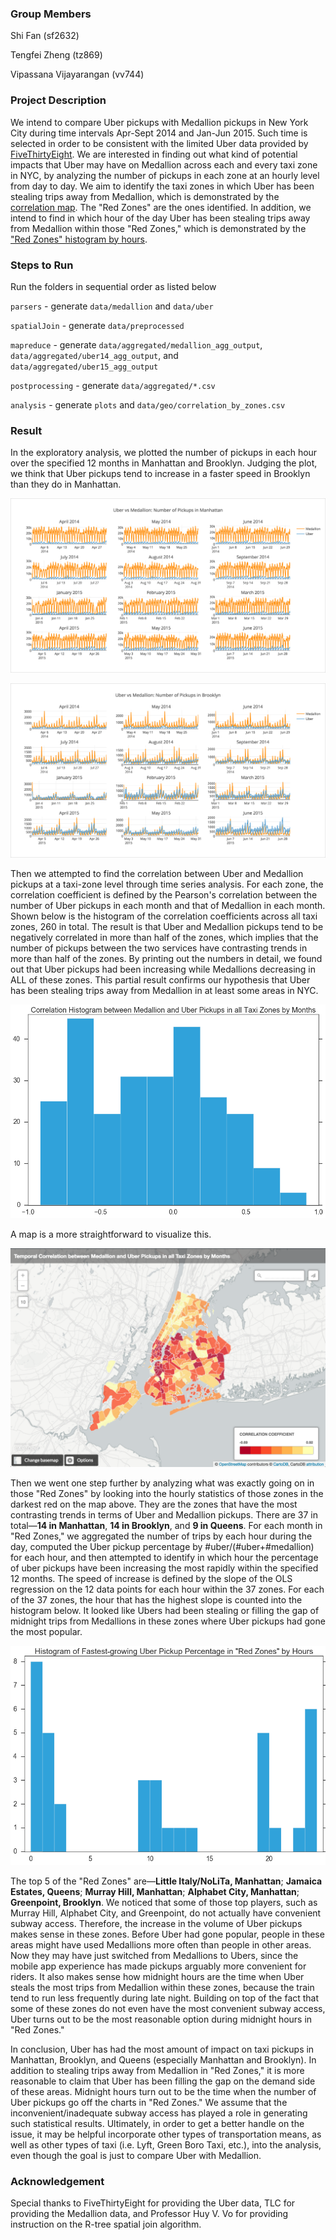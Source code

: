 ### Group Members
            
Shi Fan (sf2632)
       
Tengfei Zheng (tz869)

Vipassana Vijayarangan (vv744)

### Project Description

We intend to compare Uber pickups with Medallion pickups in New York City during time intervals Apr-Sept 2014 and Jan-Jun 2015. Such time is selected in order to be consistent with the limited Uber data provided by [FiveThirtyEight](https://github.com/fivethirtyeight/uber-tlc-foil-response). We are interested in finding out what kind of potential impacts that Uber may have on Medallion across each and every taxi zone in NYC, by analyzing the number of pickups in each zone at an hourly level from day to day. We aim to identify the taxi zones in which Uber has been stealing trips away from Medallion, which is demonstrated by the [correlation map](https://raw.githubusercontent.com/fanshi118/UberTaxi/master/plots/correlation_map.png). The "Red Zones" are the ones identified. In addition, we intend to find in which hour of the day Uber has been stealing trips away from Medallion within those "Red Zones," which is demonstrated by the ["Red Zones" histogram by hours](https://raw.githubusercontent.com/fanshi118/UberTaxi/master/plots/redzone_histogram_hour.png).

### Steps to Run

Run the folders in sequential order as listed below

`parsers` - generate `data/medallion` and `data/uber`

`spatialJoin` - generate `data/preprocessed`

`mapreduce` - generate `data/aggregated/medallion_agg_output`, `data/aggregated/uber14_agg_output`, and `data/aggregated/uber15_agg_output`

`postprocessing` - generate `data/aggregated/*.csv`

`analysis` - generate `plots` and `data/geo/correlation_by_zones.csv`

### Result

In the exploratory analysis, we plotted the number of pickups in each hour over the specified 12 months in Manhattan and Brooklyn. Judging the plot, we think that Uber pickups tend to increase in a faster speed in Brooklyn than they do in Manhattan.

![Alt text](plots/Pickups_in_Manhattan.png)

![Alt text](plots/Pickups_in_Brooklyn.png)

Then we attempted to find the correlation between Uber and Medallion pickups at a taxi-zone level through time series analysis. For each zone, the correlation coefficient is defined by the Pearson's correlation between the number of Uber pickups in each month and that of Medallion in each month. Shown below is the histogram of the correlation coefficients across all taxi zones, 260 in total. The result is that Uber and Medallion pickups tend to be negatively correlated in more than half of the  zones, which implies that the number of pickups between the two services have contrasting trends in more than half of the zones. By printing out the numbers in detail, we found out that Uber pickups had been increasing while Medallions decreasing in ALL of these zones. This partial result confirms our hypothesis that Uber has been stealing trips away from Medallion in at least some areas in NYC.

![Alt text](plots/correlation_histogram.png)

A map is a more straightforward to visualize this.

![Alt text](plots/correlation_map.png)

Then we went one step further by analyzing what was exactly going on in those "Red Zones" by looking into the hourly statistics of those zones in the darkest red on the map above. They are the zones that have the most contrasting trends in terms of Uber and Medallion pickups. There are 37 in total—**14 in Manhattan**, **14 in Brooklyn**, and **9 in Queens**. For each month in "Red Zones," we aggregated the number of trips by each hour during the day, computed the Uber pickup percentage by #uber/(#uber+#medallion) for each hour, and then attempted to identify in which hour the percentage of uber pickups have been increasing the most rapidly within the specified 12 months. The speed of increase is defined by the slope of the OLS regression on the 12 data points for each hour within the 37 zones. For each of the 37 zones, the hour that has the highest slope is counted into the histogram below. It looked like Ubers had been stealing or filling the gap of midnight trips from Medallions in these zones where Uber pickups had gone the most popular.

![Alt text](plots/redzone_histogram_hour.png)

The top 5 of the "Red Zones" are—**Little Italy/NoLiTa, Manhattan**; **Jamaica Estates, Queens**; **Murray Hill, Manhattan**; **Alphabet City, Manhattan**; **Greenpoint, Brooklyn**. We noticed that some of those top players, such as Murray Hill, Alphabet City, and Greenpoint, do not actually have convenient subway access. Therefore, the increase in the volume of Uber pickups makes sense in these zones. Before Uber had gone popular, people in these areas might have used Medallions more often than people in other areas. Now they may have just switched from Medallions to Ubers, since the mobile app experience has made pickups arguably more convenient for riders. It also makes sense how midnight hours are the time when Uber steals the most trips from Medallion within these zones, because the train tend to run less frequently during late night. Building on top of the fact that some of these zones do not even have the most convenient subway access, Uber turns out to be the most reasonable option during midnight hours in "Red Zones."

In conclusion, Uber has had the most amount of impact on taxi pickups in Manhattan, Brooklyn, and Queens (especially Manhattan and Brooklyn). In addition to stealing trips away from Medallion in "Red Zones," it is more reasonable to claim that Uber has been filling the gap on the demand side of these areas. Midnight hours turn out to be the time when the number of Uber pickups go off the charts in "Red Zones." We assume that the inconvenient/inadequate subway access has played a role in generating such statistical results. Ultimately, in order to get a better handle on the issue, it may be helpful incorporate other types of transportation means, as well as other types of taxi (i.e. Lyft, Green Boro Taxi, etc.), into the analysis, even though the goal is just to compare Uber with Medallion.

### Acknowledgement

Special thanks to FiveThirtyEight for providing the Uber data, TLC for providing the Medallion data, and Professor Huy V. Vo for providing instruction on the R-tree spatial join algorithm.